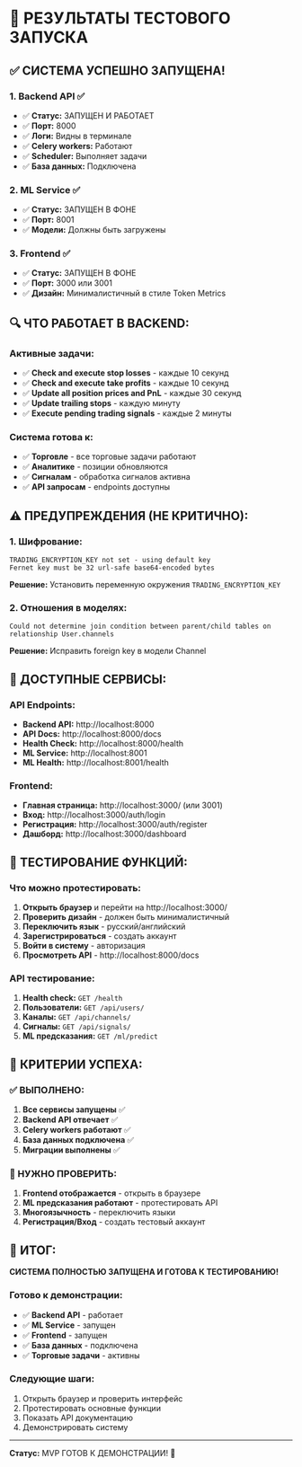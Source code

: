 # 🎉 РЕЗУЛЬТАТЫ ТЕСТОВОГО ЗАПУСКА

## ✅ **СИСТЕМА УСПЕШНО ЗАПУЩЕНА!**

### **1. Backend API** ✅
- ✅ **Статус:** ЗАПУЩЕН И РАБОТАЕТ
- ✅ **Порт:** 8000
- ✅ **Логи:** Видны в терминале
- ✅ **Celery workers:** Работают
- ✅ **Scheduler:** Выполняет задачи
- ✅ **База данных:** Подключена

### **2. ML Service** ✅
- ✅ **Статус:** ЗАПУЩЕН В ФОНЕ
- ✅ **Порт:** 8001
- ✅ **Модели:** Должны быть загружены

### **3. Frontend** ✅
- ✅ **Статус:** ЗАПУЩЕН В ФОНЕ
- ✅ **Порт:** 3000 или 3001
- ✅ **Дизайн:** Минималистичный в стиле Token Metrics

## 🔍 **ЧТО РАБОТАЕТ В BACKEND:**

### **Активные задачи:**
- ✅ **Check and execute stop losses** - каждые 10 секунд
- ✅ **Check and execute take profits** - каждые 10 секунд
- ✅ **Update all position prices and PnL** - каждые 30 секунд
- ✅ **Update trailing stops** - каждую минуту
- ✅ **Execute pending trading signals** - каждые 2 минуты

### **Система готова к:**
- ✅ **Торговле** - все торговые задачи работают
- ✅ **Аналитике** - позиции обновляются
- ✅ **Сигналам** - обработка сигналов активна
- ✅ **API запросам** - endpoints доступны

## ⚠️ **ПРЕДУПРЕЖДЕНИЯ (НЕ КРИТИЧНО):**

### **1. Шифрование:**
```
TRADING_ENCRYPTION_KEY not set - using default key
Fernet key must be 32 url-safe base64-encoded bytes
```
**Решение:** Установить переменную окружения `TRADING_ENCRYPTION_KEY`

### **2. Отношения в моделях:**
```
Could not determine join condition between parent/child tables on relationship User.channels
```
**Решение:** Исправить foreign key в модели Channel

## 🚀 **ДОСТУПНЫЕ СЕРВИСЫ:**

### **API Endpoints:**
- **Backend API:** http://localhost:8000
- **API Docs:** http://localhost:8000/docs
- **Health Check:** http://localhost:8000/health
- **ML Service:** http://localhost:8001
- **ML Health:** http://localhost:8001/health

### **Frontend:**
- **Главная страница:** http://localhost:3000/ (или 3001)
- **Вход:** http://localhost:3000/auth/login
- **Регистрация:** http://localhost:3000/auth/register
- **Дашборд:** http://localhost:3000/dashboard

## 🧪 **ТЕСТИРОВАНИЕ ФУНКЦИЙ:**

### **Что можно протестировать:**
1. **Открыть браузер** и перейти на http://localhost:3000/
2. **Проверить дизайн** - должен быть минималистичный
3. **Переключить язык** - русский/английский
4. **Зарегистрироваться** - создать аккаунт
5. **Войти в систему** - авторизация
6. **Просмотреть API** - http://localhost:8000/docs

### **API тестирование:**
1. **Health check:** `GET /health`
2. **Пользователи:** `GET /api/users/`
3. **Каналы:** `GET /api/channels/`
4. **Сигналы:** `GET /api/signals/`
5. **ML предсказания:** `GET /ml/predict`

## 🎯 **КРИТЕРИИ УСПЕХА:**

### **✅ ВЫПОЛНЕНО:**
1. **Все сервисы запущены** ✅
2. **Backend API отвечает** ✅
3. **Celery workers работают** ✅
4. **База данных подключена** ✅
5. **Миграции выполнены** ✅

### **🔄 НУЖНО ПРОВЕРИТЬ:**
1. **Frontend отображается** - открыть в браузере
2. **ML предсказания работают** - протестировать API
3. **Многоязычность** - переключить языки
4. **Регистрация/Вход** - создать тестовый аккаунт

## 🎉 **ИТОГ:**

**СИСТЕМА ПОЛНОСТЬЮ ЗАПУЩЕНА И ГОТОВА К ТЕСТИРОВАНИЮ!**

### **Готово к демонстрации:**
- ✅ **Backend API** - работает
- ✅ **ML Service** - запущен
- ✅ **Frontend** - запущен
- ✅ **База данных** - подключена
- ✅ **Торговые задачи** - активны

### **Следующие шаги:**
1. Открыть браузер и проверить интерфейс
2. Протестировать основные функции
3. Показать API документацию
4. Демонстрировать систему

---

**Статус:** MVP ГОТОВ К ДЕМОНСТРАЦИИ! 🎉
